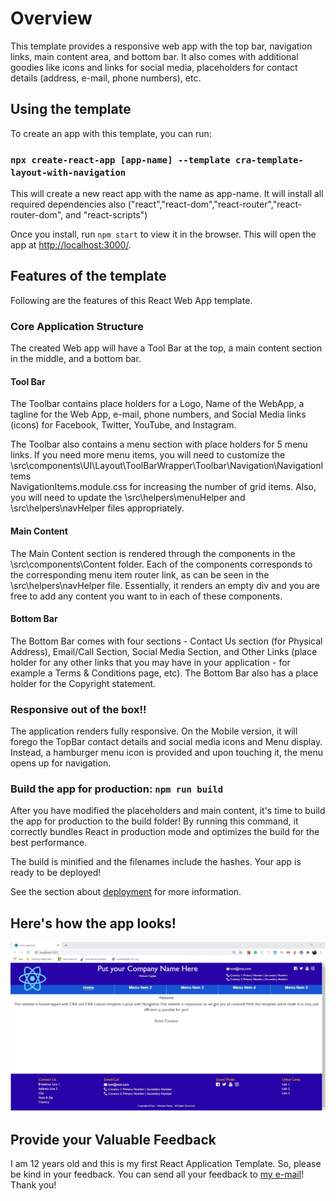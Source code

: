 # Overview
This template provides a responsive web app with the top bar, navigation links, main content area, and bottom bar.  It also comes with additional goodies like icons and links for social media, placeholders for contact details (address, e-mail, phone numbers), etc.  

## Using the template

To create an app with this template, you can run:

### `npx create-react-app [app-name] --template cra-template-layout-with-navigation`

This will create a new react app with the name as app-name.  It will install all required dependencies also ("react","react-dom","react-router","react-router-dom", and "react-scripts")

Once you install, run  `npm start` to view it in the browser.  This will open the app at [http://localhost:3000/](http://localhost:3000/).

## Features of the template

Following are the features of this React Web App template.

### Core Application Structure

The created Web app will have a Tool Bar at the top, a main content section in the middle, and a bottom bar.

#### Tool Bar
The Toolbar contains place holders for a Logo, Name of the WebApp, a tagline for the Web App, e-mail, phone numbers, and Social Media links (icons) for Facebook, Twitter, YouTube, and Instagram.

The Toolbar also contains a menu section with place holders for 5 menu links.  If you need more menu items, you will need to customize the \src\components\UI\Layout\ToolBarWrapper\Toolbar\Navigation\NavigationItems\
NavigationItems.module.css for increasing the number of grid items.  Also, you will need to update the \src\helpers\menuHelper and \src\helpers\navHelper files appropriately.

#### Main Content
The Main Content section is rendered through the components in the \src\components\Content folder.  Each of the components corresponds to the corresponding menu item router link, as can be seen in the \src\helpers\navHelper file.  Essentially, it renders an empty div and you are free to add any content you want to in each of these components.

#### Bottom Bar
The Bottom Bar comes with four sections - Contact Us section (for Physical Address), Email/Call Section, Social Media Section, and Other Links (place holder for any other links that you may have in your application - for example a Terms & Conditions page, etc).
The Bottom Bar also has a place holder for the Copyright statement.

### Responsive out of the box!!

The application renders fully responsive.  On the Mobile version, it will forego the TopBar contact details and social media icons and Menu display.  Instead, a hamburger menu icon is provided and upon touching it, the menu opens up for navigation.

### Build the app for production: `npm run build`
After you have modified the placeholders and main content, it's time to build the app for production to the build folder! By running this command, it correctly bundles React in production mode and optimizes the build for the best performance.

The build is minified and the filenames include the hashes.
Your app is ready to be deployed!

See the section about [deployment]((https://create-react-app.dev/docs/deployment/)) for more information.

## Here's how the app looks!

![Screen Shot](./template/public/images/ScreenShot.jpg?raw=true "ScreenShot")

## Provide your Valuable Feedback

I am 12 years old and this is my first React Application Template.  So, please be kind in your feedback.  You can send all your feedback to [my e-mail](mailto:surya.kasibhatla@gmail.com)! Thank you!